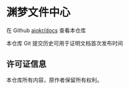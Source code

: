 # 渊梦文件中心

在 Github [aiokr/docs](https://github.com/aiokr/docs) 查看本仓库

本仓库 Git 提交历史可用于证明文档首次发布时间

## 许可证信息

本仓库所有内容，原作者保留所有权利。
